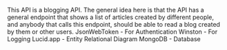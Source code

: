 This API is a blogging API. The general idea here is that the API has a general endpoint that shows a list of articles created by different people, and anybody that calls this endpoint, should be able to read a blog created by them or other users.
JsonWebToken - For Authentication
Winston - For Logging
Lucid.app - Entity Relational Diagram
MongoDB - Database
